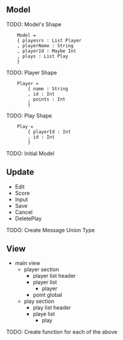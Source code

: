 ## Model

TODO: Model's Shape

```
    Model = 
    { playesrs : List Player
    , playerName : String
    , playerId : Maybe Int
    , plays : List Play
    }
```

TODO: Player Shape


```
    Player = 
        { name : String
        , id : Int
        , points : Int
        }   
```

TODO: Play Shape


```
    Play = 
        { playerId : Int
        , id : Int
        }
```


TODO: Initial Model

## Update 


* Edit
* Score
* Input
* Save
* Cancel
* DeletePlay

TODO: Create Message Union Type

## View

* main view
    * player section
        * player list header
        * player list 
            * player
        * point global
    * play section
        * play list header
        * playe list
            * play

TODO: Create function for each of the above